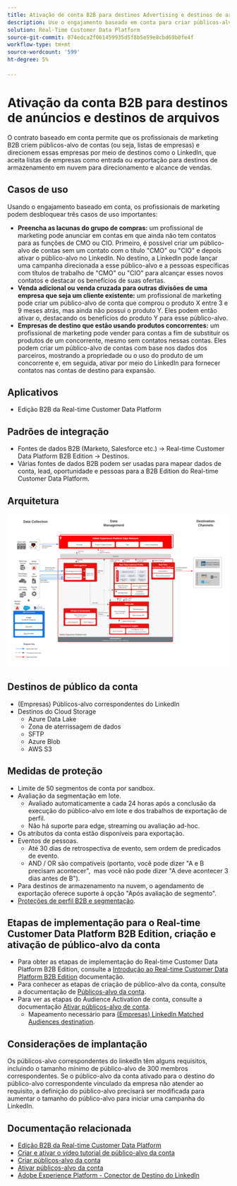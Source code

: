 ```yaml
---
title: Ativação de conta B2B para destinos Advertising e destinos de arquivos
description: Use o engajamento baseado em conta para criar públicos-alvo e direcioná-los por meio de destinos.
solution: Real-Time Customer Data Platform
source-git-commit: 074edca2f061459935d5f8b5e59e8cbd69b0fe4f
workflow-type: tm+mt
source-wordcount: '599'
ht-degree: 5%

---
```


# Ativação da conta B2B para destinos de anúncios e destinos de arquivos

O contrato baseado em conta permite que os profissionais de marketing B2B criem públicos-alvo de contas (ou seja, listas de empresas) e direcionem essas empresas por meio de destinos como o LinkedIn, que aceita listas de empresas como entrada ou exportação para destinos de armazenamento em nuvem para direcionamento e alcance de vendas.

## Casos de uso

Usando o engajamento baseado em conta, os profissionais de marketing podem desbloquear três casos de uso importantes:

* **Preencha as lacunas do grupo de compras:** um profissional de marketing pode anunciar em contas em que ainda não tem contatos para as funções de CMO ou CIO. Primeiro, é possível criar um público-alvo de contas sem um contato com o título &quot;CMO&quot; ou &quot;CIO&quot; e depois ativar o público-alvo no LinkedIn. No destino, a LinkedIn pode lançar uma campanha direcionada a esse público-alvo e a pessoas específicas com títulos de trabalho de &quot;CMO&quot; ou &quot;CIO&quot; para alcançar esses novos contatos e destacar os benefícios de suas ofertas.
* **Venda adicional ou venda cruzada para outras divisões de uma empresa que seja um cliente existente:** um profissional de marketing pode criar um público-alvo de conta que comprou o produto X entre 3 e 9 meses atrás, mas ainda não possui o produto Y. Eles podem então ativar o, destacando os benefícios do produto Y para esse público-alvo.
* **Empresas de destino que estão usando produtos concorrentes:** um profissional de marketing pode vender para contas a fim de substituir os produtos de um concorrente, mesmo sem contatos nessas contas. Eles podem criar um público-alvo de contas com base nos dados dos parceiros, mostrando a propriedade ou o uso do produto de um concorrente e, em seguida, ativar por meio do LinkedIn para fornecer contatos nas contas de destino para expansão.

## Aplicativos

* Edição B2B da Real-time Customer Data Platform

## Padrões de integração

* Fontes de dados B2B (Marketo, Salesforce etc.) -> Real-time Customer Data Platform B2B Edition -> Destinos.
* Várias fontes de dados B2B podem ser usadas para mapear dados de conta, lead, oportunidade e pessoas para a B2B Edition do Real-time Customer Data Platform.

## Arquitetura

![Arquitetura de referência para o Blueprint do Audience Activation da conta B2B](assets/b2b-blueprint-account-audience-activation.png)

## Destinos de público da conta

* (Empresas) Públicos-alvo correspondentes do LinkedIn
* Destinos do Cloud Storage
   * Azure Data Lake
   * Zona de aterrissagem de dados
   * SFTP
   * Azure Blob
   * AWS S3

## Medidas de proteção

* Limite de 50 segmentos de conta por sandbox.
* Avaliação da segmentação em lote.
   * Avaliado automaticamente a cada 24 horas após a conclusão da execução do público-alvo em lote e dos trabalhos de exportação de perfil.
   * Não há suporte para edge, streaming ou avaliação ad-hoc.
* Os atributos da conta estão disponíveis para exportação.
* Eventos de pessoas.
   * Até 30 dias de retrospectiva de evento, sem ordem de predicados de evento.
   * AND / OR são compatíveis (portanto, você pode dizer &quot;A e B precisam acontecer&quot;,  mas você não pode dizer &quot;A deve acontecer 3 dias antes de B&quot;).
* Para destinos de armazenamento na nuvem, o agendamento de exportação oferece suporte à opção &quot;Após avaliação de segmento&quot;.
* [Proteções de perfil B2B e segmentação](https://experienceleague.adobe.com/pt-br/docs/experience-platform/rtcdp/intro/rtcdpb2b-intro/b2b-guardrails).

## Etapas de implementação para o Real-time Customer Data Platform B2B Edition, criação e ativação de público-alvo da conta

* Para obter as etapas de implementação do Real-time Customer Data Platform B2B Edition, consulte a [Introdução ao Real-time Customer Data Platform B2B Edition](https://experienceleague.adobe.com/pt-br/docs/experience-platform/rtcdp/intro/rtcdpb2b-intro/b2b-tutorial) documentação.
* Para conhecer as etapas de criação de público-alvo da conta, consulte a documentação de [Públicos-alvo da conta](https://experienceleague.adobe.com/pt-br/docs/experience-platform/segmentation/ui/account-audiences).
* Para ver as etapas do Audience Activation de conta, consulte a documentação [Ativar públicos-alvo de conta](https://experienceleague.adobe.com/pt-br/docs/experience-platform/destinations/ui/activate/activate-account-audiences).
   * Mapeamento necessário para [(Empresas) LinkedIn Matched Audiences destination](https://experienceleague.adobe.com/pt-br/docs/experience-platform/destinations/ui/activate/activate-account-audiences#required-mappings).

## Considerações de implantação

Os públicos-alvo correspondentes do linkedIn têm alguns requisitos, incluindo o tamanho mínimo de público-alvo de 300 membros correspondentes. Se o público-alvo da conta ativado para o destino do público-alvo correspondente vinculado da empresa não atender ao requisito, a definição do público-alvo precisará ser modificada para aumentar o tamanho do público-alvo para iniciar uma campanha do LinkedIn.

## Documentação relacionada

* [Edição B2B da Real-time Customer Data Platform](https://experienceleague.adobe.com/pt-br/docs/experience-platform/rtcdp/intro/rtcdpb2b-intro/b2b-overview)
* [Criar e ativar o vídeo tutorial de público-alvo da conta](https://experienceleague.adobe.com/pt-br/docs/platform-learn/tutorials/audiences/create-audiences-with-b2b-data)
* [Criar públicos-alvo da conta](https://experienceleague.adobe.com/pt-br/docs/experience-platform/segmentation/ui/account-audiences)
* [Ativar públicos-alvo da conta](https://experienceleague.adobe.com/pt-br/docs/experience-platform/destinations/ui/activate/activate-account-audiences)
* [Adobe Experience Platform - Conector de Destino do LinkedIn](https://experienceleague.adobe.com/pt-br/docs/experience-platform/destinations/catalog/social/linkedin)

